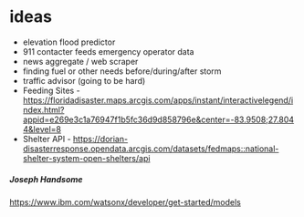 # ideas

- elevation flood predictor
- 911 contacter feeds emergency operator data
- news aggregate / web scraper
- finding fuel or other needs before/during/after storm
- traffic advisor (going to be hard)
- Feeding Sites - https://floridadisaster.maps.arcgis.com/apps/instant/interactivelegend/index.html?appid=e269e3c1a76947f1b5fc36d9d858796e&center=-83.9508;27.8044&level=8
- Shelter API - https://dorian-disasterresponse.opendata.arcgis.com/datasets/fedmaps::national-shelter-system-open-shelters/api
##### Joseph Handsome

https://www.ibm.com/watsonx/developer/get-started/models
